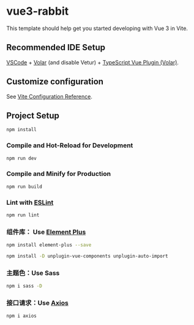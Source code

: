 # vue3-rabbit

This template should help get you started developing with Vue 3 in Vite.

## Recommended IDE Setup

[VSCode](https://code.visualstudio.com/) + [Volar](https://marketplace.visualstudio.com/items?itemName=Vue.volar) (and disable Vetur) + [TypeScript Vue Plugin (Volar)](https://marketplace.visualstudio.com/items?itemName=Vue.vscode-typescript-vue-plugin).

## Customize configuration

See [Vite Configuration Reference](https://vitejs.dev/config/).

## Project Setup

```sh
npm install
```

### Compile and Hot-Reload for Development

```sh
npm run dev
```

### Compile and Minify for Production

```sh
npm run build
```

### Lint with [ESLint](https://eslint.org/)

```sh
npm run lint
```

### 组件库： Use [Element Plus](https://element-plus.org/zh-CN/guide/quickstart.html)

```sh
npm install element-plus --save

npm install -D unplugin-vue-components unplugin-auto-import
```

### 主题色：Use Sass

```sh
npm i sass -D
```

### 接口请求：Use [Axios](https://www.axios-http.cn/docs/intro)

```sh
npm i axios
```
